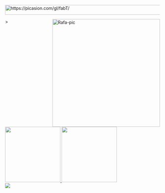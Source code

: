 
   <a href="https://picasion.com/gl/fabT/"><img src="https://i.picasion.com/gl/91/fabT.gif" width="771" height="32" border="0" alt="https://picasion.com/gl/fabT/" /></a><br />


<img align="right" alt="Rafa-pic" height="350" 
src="https://renderapi.s3.amazonaws.com/oqGAHXFeg.png" alt="avatar" class="h-full w-full object-center object-cover">></div>

<a href="https://github.com/FernandaMouraQA">
  <img height="180em" src="https://github-readme-stats.vercel.app/api?username=FernandaMoura&show_icons=false&theme=radical&include_all_commits=false&count_private=false"/>
  <img height="180em" src="https://github-readme-stats.vercel.app/api/top-langs/?username=FernandaMoura&layout=compact&langs_count=7&theme=radical"/>
  
  </div>
  
  <div>
  <a href="https://www.linkedin.com/in/fernanda-moura-736a76212" target="_blank"><img src="https://img.shields.io/badge/-LinkedIn-%230077B5?style=for-the-badge&logo=linkedin&logoColor=white" target="_blank"></a>   

  
   
</div>

